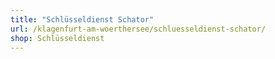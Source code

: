 ```yaml
---
title: "Schlüsseldienst Schator"
url: /klagenfurt-am-woerthersee/schluesseldienst-schator/
shop: Schlüsseldienst
---
```

